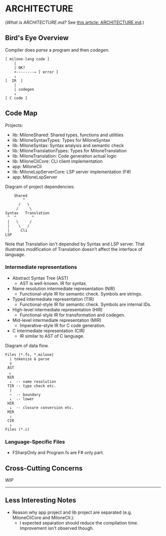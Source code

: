 # ARCHITECTURE

(*What is ARCHITECTURE.md?* See [this article: ARCHITECTURE.md](https://matklad.github.io/2021/02/06/ARCHITECTURE.md.html).)

## Bird's Eye Overview

Compiler does *parse* a program and then *codegen*.

    [ milone-lang code ]
        |
        | OK?
        +--------→ [ error ]
        ↓
    [  IR  ]
        |
        | codegen
        ↓
    [ C code ]

## Code Map

Projects:

- lib: MiloneShared: Shared types, functions and utilities
- lib: MiloneSyntaxTypes: Types for MiloneSyntax
- lib: MiloneSyntax: Syntax analysis and semantic check
- lib: MiloneTranslationTypes: Types for MiloneTranslation
- lib: MiloneTranslation: Code generation actual logic
- lib: MiloneCliCore: CLI client implementation
- app: MiloneCli
- lib: MiloneLspServerCore: LSP server implementation (F#)
- app: MiloneLspServer

Diagram of project dependencies:

        Shared
            ^
          /   \
         /     \
    Syntax   Translation
     ^  ^       ^
     |   \     /
     |    \   /
     |     Cli
    LSP

Note that Translation isn't depended by Syntax and LSP server.
That illustrates modification of Translation doesn't affect the interface of language.

### Intermediate representations

- Abstract Syntax Tree (AST)
    - AST is well-known. IR for syntax.
- Name resolution intermediate representation (NIR)
    - Functional-style IR for semantic check. Symbols are strings.
- Typed intermediate representation (TIR)
    - Functional-style IR for semantic check. Symbols are internal IDs.
- High-level intermediate representation (HIR)
    - Functional-style IR for transformation and codegen.
- Mid-level intermediate representation (MIR)
    - Imperative-style IR for C code generation.
- C intermediate representation (CIR)
    - IR similar to AST of C language.

Diagram of data flow.

    Files (*.fs, *.milone)
      | tokenize & parse
      v
     AST
    　↓
     NIR
      ↓  -- name resolution
     TIR -- type check etc.
      |
      ~  -- boundary
      ↓  -- lower
     HIR
      ↓  -- closure conversion etc.
     MIR
      ↓
     CIR
      ↓
    Files (*.c)

### Language-Specific Files

- FSharpOnly and Program.fs are F# only part.

## Cross-Cutting Concerns

*WIP*

----

## Less Interesting Notes

- Reason why app project and lib project are separated (e.g. MiloneCliCore and MiloneCli.):
    - I expected separation should reduce the compilation time. Improvement isn't observed though.
